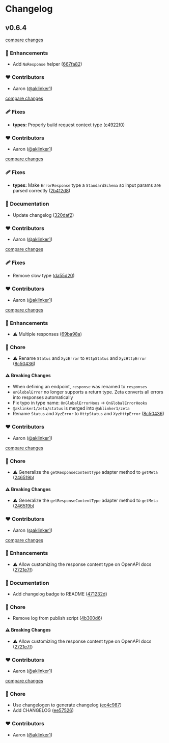 # Changelog

## v0.6.4

[compare changes](https://github.com/aklinker1/zeta/compare/v0.6.3...v0.6.4)

### 🚀 Enhancements

- Add `NoResponse` helper ([667fa82](https://github.com/aklinker1/zeta/commit/667fa82))

### ❤️ Contributors

- Aaron ([@aklinker1](https://github.com/aklinker1))

[compare changes](https://github.com/aklinker1/zeta/compare/v0.6.2...v0.6.3)

### 🩹 Fixes

- **types:** Properly build request context type ([c4922f0](https://github.com/aklinker1/zeta/commit/c4922f0))

### ❤️ Contributors

- Aaron ([@aklinker1](https://github.com/aklinker1))

[compare changes](https://github.com/aklinker1/zeta/compare/v0.6.1...v0.6.2)

### 🩹 Fixes

- **types:** Make `ErrorResponse` type a `StandardSchema` so input params are parsed correctly ([2b412d8](https://github.com/aklinker1/zeta/commit/2b412d8))

### 📖 Documentation

- Update changelog ([320daf2](https://github.com/aklinker1/zeta/commit/320daf2))

### ❤️ Contributors

- Aaron ([@aklinker1](https://github.com/aklinker1))

[compare changes](https://github.com/aklinker1/zeta/compare/v0.6.0...v0.6.1)

### 🩹 Fixes

- Remove slow type ([da55d20](https://github.com/aklinker1/zeta/commit/da55d20))

### ❤️ Contributors

- Aaron ([@aklinker1](https://github.com/aklinker1))

[compare changes](https://github.com/aklinker1/zeta/compare/v0.5.0...v0.6.0)

### 🚀 Enhancements

- ⚠️ Multiple responses ([69ba98a](https://github.com/aklinker1/zeta/commit/69ba98a))

### 🏡 Chore

- ⚠️ Rename `Status` and `XyzError` to `HttpStatus` and `XyzHttpError` ([8c50436](https://github.com/aklinker1/zeta/commit/8c50436))

#### ⚠️ Breaking Changes

- When defining an endpoint, `response` was renamed to `responses`
- `onGlobalError` no longer supports a return type. Zeta converts all errors into responses automatically
- Fix typo in type name: `OnGlobalErrorHoos` → `OnGlobalErrorHooks`
- `@aklinker1/zeta/status` is merged into `@aklinker1/zeta`
- Rename `Status` and `XyzError` to `HttpStatus` and `XyzHttpError` ([8c50436](https://github.com/aklinker1/zeta/commit/8c50436))

### ❤️ Contributors

- Aaron ([@aklinker1](https://github.com/aklinker1))

[compare changes](https://github.com/aklinker1/zeta/compare/v0.4.0...v0.5.0)

### 🏡 Chore

- ⚠️ Generalize the `getResponseContentType` adapter method to `getMeta` ([246519b](https://github.com/aklinker1/zeta/commit/246519b))

#### ⚠️ Breaking Changes

- ⚠️ Generalize the `getResponseContentType` adapter method to `getMeta` ([246519b](https://github.com/aklinker1/zeta/commit/246519b))

### ❤️ Contributors

- Aaron ([@aklinker1](https://github.com/aklinker1))

[compare changes](https://github.com/aklinker1/zeta/compare/v0.3.1...v0.4.0)

### 🚀 Enhancements

- ⚠️ Allow customizing the response content type on OpenAPI docs ([2721e7f](https://github.com/aklinker1/zeta/commit/2721e7f))

### 📖 Documentation

- Add changelog badge to README ([471232d](https://github.com/aklinker1/zeta/commit/471232d))

### 🏡 Chore

- Remove log from publish script ([4b300d6](https://github.com/aklinker1/zeta/commit/4b300d6))

#### ⚠️ Breaking Changes

- ⚠️ Allow customizing the response content type on OpenAPI docs ([2721e7f](https://github.com/aklinker1/zeta/commit/2721e7f))

### ❤️ Contributors

- Aaron ([@aklinker1](https://github.com/aklinker1))

[compare changes](https://github.com/aklinker1/zeta/compare/v0.3.0...v0.3.1)

### 🏡 Chore

- Use changelogen to generate changelog ([ec4c987](https://github.com/aklinker1/zeta/commit/ec4c987))
- Add CHANGELOG ([ee57526](https://github.com/aklinker1/zeta/commit/ee57526))

### ❤️ Contributors

- Aaron ([@aklinker1](https://github.com/aklinker1))
